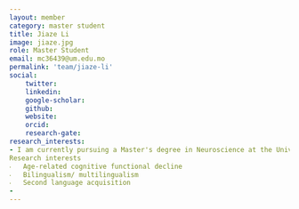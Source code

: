 ```yaml
---
layout: member
category: master student
title: Jiaze Li
image: jiaze.jpg
role: Master Student
email: mc36439@um.edu.mo
permalink: 'team/jiaze-li'
social:
    twitter:  
    linkedin: 
    google-scholar: 
    github: 
    website: 
    orcid: 
    research-gate: 
research_interests:
- I am currently pursuing a Master's degree in Neuroscience at the University of Macau. My academic interests lie in the field of language cognition, with a particular focus on investigating ways to prevent cognitive decline in the elderly through language training. Alongside this, I am intrigued by the underlying consequence of bilinguals/multilinguals such as their executive control and cognitive flexibility
Research interests
‧	Age-related cognitive functional decline
‧	Bilingualism/ multilingualism
‧	Second language acquisition 
- 
---
```

